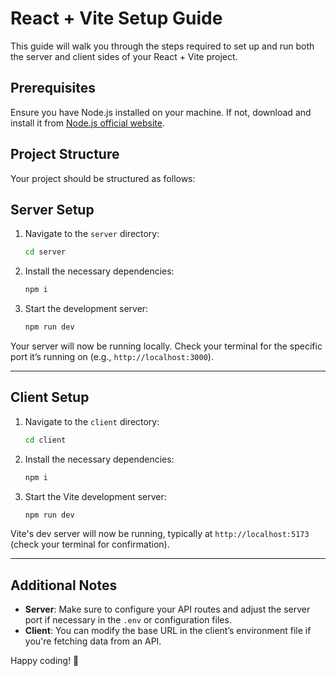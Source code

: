 # React + Vite Setup Guide

This guide will walk you through the steps required to set up and run both the server and client sides of your React + Vite project.

## Prerequisites
Ensure you have Node.js installed on your machine. If not, download and install it from [Node.js official website](https://nodejs.org/).

## Project Structure
Your project should be structured as follows:


## Server Setup

1. Navigate to the `server` directory:
    ```bash
    cd server
    ```

2. Install the necessary dependencies:
    ```bash
    npm i
    ```

3. Start the development server:
    ```bash
    npm run dev
    ```

Your server will now be running locally. Check your terminal for the specific port it’s running on (e.g., `http://localhost:3000`).

---

## Client Setup

1. Navigate to the `client` directory:
    ```bash
    cd client
    ```

2. Install the necessary dependencies:
    ```bash
    npm i
    ```

3. Start the Vite development server:
    ```bash
    npm run dev
    ```

Vite's dev server will now be running, typically at `http://localhost:5173` (check your terminal for confirmation).

---

## Additional Notes
- **Server**: Make sure to configure your API routes and adjust the server port if necessary in the `.env` or configuration files.
- **Client**: You can modify the base URL in the client’s environment file if you're fetching data from an API.

Happy coding! 🚀
